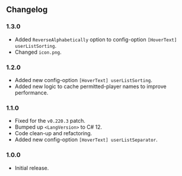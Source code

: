 ## Changelog

### 1.3.0

  * Added `ReverseAlphabetically` option to config-option `[HoverText] userListSorting`.
  * Changed `icon.png`.

### 1.2.0

  * Added new config-option `[HoverText] userListSorting`.
  * Added new logic to cache permitted-player names to improve performance.

### 1.1.0

  * Fixed for the `v0.220.3` patch.
  * Bumped up `<LangVersion>` to C# 12.
  * Code clean-up and refactoring.
  * Added new config-option `[HoverText] userListSeparator`.

### 1.0.0

  * Initial release.